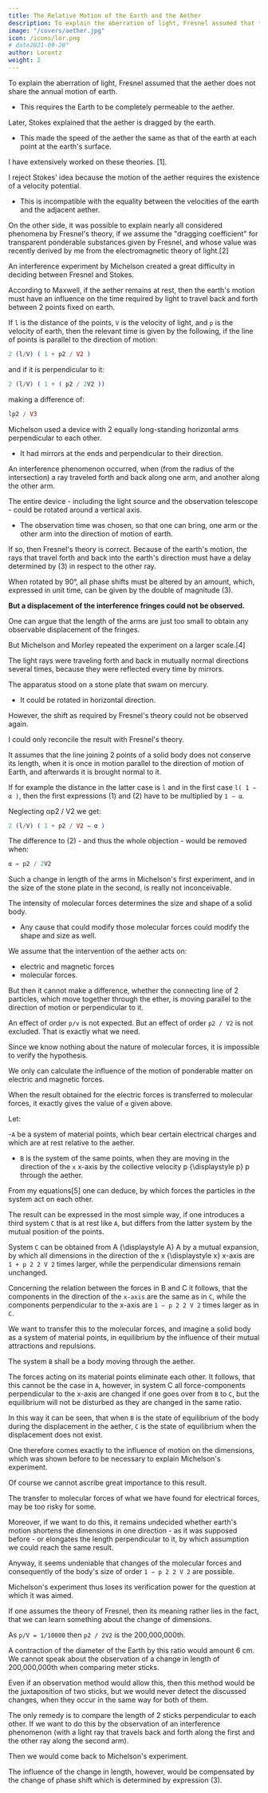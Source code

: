 ```yaml
---
title: The Relative Motion of the Earth and the Aether
description: To explain the aberration of light, Fresnel assumed that the aether does not share the annual motion of earth. This requires the Earth to be completely permeable to the aether
image: "/covers/aether.jpg"
icon: /icons/lor.png
# date2021-09-28"
author: Lorentz
weight: 2
---
```





To explain the aberration of light, Fresnel assumed that the aether does not share the annual motion of earth.
- This requires the Earth to be completely permeable to the aether. 

Later, Stokes explained that the aether is dragged by the earth.
- This made the speed of the aether the same as that of the earth at each point at the earth's surface.

I have extensively worked on these theories. [1]. 

<!-- It appeared to me that other modes of explanation may more or less lie in the middle between those mentioned above, and therefore, as they are not so simple, deserve less attention. Of the two extreme views I thought it was necessary to reject that -->

I reject Stokes' idea because the motion of the aether requires the existence of a velocity potential. 
- This is incompatible with the equality between the velocities of the earth and the adjacent aether.

On the other side, it was possible to explain nearly all considered phenomena by Fresnel's theory, if we assume the "dragging coefficient" for transparent ponderable substances given by Fresnel, and whose value was recently derived by me from the electromagnetic theory of light.[2]


An interference experiment by Michelson created a great difficulty in deciding between Fresnel and Stokes.

According to Maxwell, if the aether remains at rest, then the earth's motion must have an influence on the time required by light to travel back and forth between 2 points fixed on earth. 

If `l` is the distance of the points, `V` is the velocity of light, and `p` is the velocity of earth, then the relevant time is given by the following, if the line of points is parallel to the direction of motion:

```elixir
2 (l/V) ( 1 + p2 / V2 ) 
```

<!-- {\displaystyle 2{\frac {l}{V}}\left(1+{\frac {p^{2}}{V^{2}}}\right)} {\displaystyle 2{\frac {l}{V}}\left(1+{\frac {p^{2}}{V^{2}}}\right)} 	(1) -->

and if it is perpendicular to it:

```elixir
2 (l/V) ( 1 + ( p2 / 2V2 )) 
```

<!-- {\displaystyle 2{\frac {l}{V}}\left(1+{\frac {p^{2}}{2V^{2}}}\right)} {\displaystyle 2{\frac {l}{V}}\left(1+{\frac {p^{2}}{2V^{2}}}\right)} 	(2) -->

making a difference of:

```elixir
lp2 / V3 
```

<!-- {\displaystyle {\frac {lp^{2}}{V^{3}}}} {\displaystyle {\frac {lp^{2}}{V^{3}}}} 	(3) -->

Michelson used a device with 2 equally long-standing horizontal arms perpendicular to each other. 
- It had mirrors at the ends and perpendicular to their direction. 

An interference phenomenon occurred, when (from the radius of the intersection) a ray traveled forth and back along one arm, and another along the other arm.

The entire device - including the light source and the observation telescope - could be rotated around a vertical axis.
- The observation time was chosen, so that one can bring, one arm or the other arm into the direction of motion of earth. 

If so, then Fresnel's theory is correct. Because of the earth's motion, the rays that travel forth and back into the earth's direction must have a delay determined by (3) in respect to the other ray. 

When rotated by 90°, all phase shifts must be altered by an amount, which, expressed in unit time, can be given by the double of magnitude (3). 

**But a displacement of the interference fringes could not be observed.**

One can argue that the length of the arms are just too small to obtain any observable displacement of the fringes.

But Michelson and Morley repeated the experiment on a larger scale.[4] 

The light rays were traveling forth and back in mutually normal directions several times, because they were reflected every time by mirrors.

The apparatus stood on a stone plate that swam on mercury.
- It could be rotated in horizontal direction. 

However, the shift as required by Fresnel's theory could not be observed again.

<!-- I have sought a long time to explain this experiment without success, and eventually I found only one way to  -->

I could only reconcile the result with Fresnel's theory. 

It assumes that the line joining 2 points of a solid body does not conserve its length, when it is once in motion parallel to the direction of motion of Earth, and afterwards it is brought normal to it. 

If for example the distance in the latter case is `l` and in the first case `l( 1 − α )`, then the first expressions (1) and (2) have to be multiplied by `1 − α`.

Neglecting αp2 / V2 we get:

```elixir
2 (l/V) ( 1 + p2 / V2 − α ) 
```

The difference to (2) - and thus the whole objection - would be removed when:

```elixir
α = p2 / 2V2 
```


Such a change in length of the arms in Michelson's first experiment, and in the size of the stone plate in the second, is really not inconceivable.


The intensity of molecular forces determines the size and shape of a solid body.
- Any cause that could modify those molecular forces could modify the shape and size as well. 

We assume that the intervention of the aether acts on:
- electric and magnetic forces
- molecular forces. 

But then it cannot make a difference, whether the connecting line of 2 particles, which move together through the ether, is moving parallel to the direction of motion or perpendicular to it. 

An effect of order `p/v` is not expected. But an effect of order `p2 / V2` is not excluded. That is exactly what we need.

Since we know nothing about the nature of molecular forces, it is impossible to verify the hypothesis. 

We only can calculate the influence of the motion of ponderable matter on electric and magnetic forces. 

When the result obtained for the electric forces is transferred to molecular forces, it exactly gives the value of `α` given above.

Let:

-`A` be a system of material points, which bear certain electrical charges and which are at rest relative to the aether.
- `B` is the system of the same points, when they are moving in the direction of the `x`  x-axis by the collective velocity p {\displaystyle p} p through the aether. 

From my equations[5] one can deduce, by which forces the particles in the system act on each other. 

The result can be expressed in the most simple way, if one introduces a third system `C` that is at rest like `A`, but differs from the latter system by the mutual position of the points. 

System `C` can be obtained from A {\displaystyle A} A by a mutual expansion, by which all dimensions in the direction of the x {\displaystyle x} x-axis are `1 + p 2 2 V 2` times larger, while the perpendicular dimensions remain unchanged.

Concerning the relation between the forces in B and C it follows, that the components in the direction of the `x-axis` are the same as in `C`, while the components perpendicular to the x-axis are `1 − p 2 2 V 2` times larger as in `C`.


We want to transfer this to the molecular forces, and imagine a solid body as a system of material points, in equilibrium by the influence of their mutual attractions and repulsions. 

The system `B` shall be a body moving through the aether. 

The forces acting on its material points eliminate each other. It follows, that this cannot be the case in `A`, however, in system C all force-components perpendicular to the x-axis are changed if one goes over from `B` to `C`, but the equilibrium will not be disturbed as they are changed in the same ratio.

In this way it can be seen, that when `B` is the state of equilibrium of the body during the displacement in the aether, `C` is the state of equilibrium when the displacement does not exist. 

One therefore comes exactly to the influence of motion on the dimensions, which was shown before to be necessary to explain Michelson's experiment.

Of course we cannot ascribe great importance to this result. 

The transfer to molecular forces of what we have found for electrical forces, may be too risky for some. 

Moreover, if we want to do this, it remains undecided whether earth's motion shortens the dimensions in one direction - as it was supposed before - or elongates the length perpendicular to it, by which assumption we could reach the same result.

Anyway, it seems undeniable that changes of the molecular forces and consequently of the body's size of order `1 − p 2 2 V 2`  are possible.

Michelson's experiment thus loses its verification power for the question at which it was aimed. 

If one assumes the theory of Fresnel, then its meaning rather lies in the fact, that we can learn something about the change of dimensions.

As `p/V = 1/10000` then `p2 / 2V2` is the 200,000,000th. 

A contraction of the diameter of the Earth by this ratio would amount 6 cm. We cannot speak about the observation of a change in length of 200,000,000th when comparing meter sticks. 

Even if an observation method would allow this, then this method would be the juxtaposition of two sticks, but we would never detect the discussed changes, when they occur in the same way for both of them. 

The only remedy is to compare the length of 2 sticks perpendicular to each other. If we want to do this by the observation of an interference phenomenon (with a light ray that travels back and forth along the first and the other ray along the second arm). 

Then we would come back to Michelson's experiment. 

The influence of the change in length, however, would be compensated by the change of phase shift which is determined by expression (3). 
